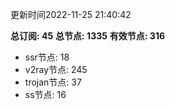 更新时间2022-11-25 21:40:42

**总订阅: 45**
**总节点: 1335**
**有效节点: 316**
- ssr节点: 18
- v2ray节点: 245
- trojan节点: 37
- ss节点: 16
